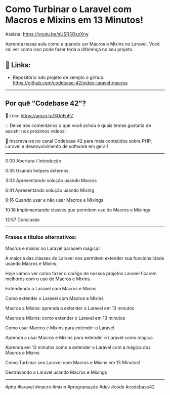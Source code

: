 # Como Turbinar o Laravel com Macros e Mixins em 13 Minutos!  
Assista: https://youtu.be/sUSR3OszXrw

Aprenda nessa aula como e quando usr Macros e Mixins no Laravel. Você vai ver como isso pode fazer toda a diferença no seu projeto.

## 🔗 Links:
- Repositório ndo projeto de xemplo o girhub: https://github.com/codebase-42/video-laravel-macros

---

## Por quê "Codebase 42"?
📖 Leia: https://amzn.to/3OqFoPZ

💡 Deixe nos comentários o que você achou e quais temas gostaria de assistir nos próximos vídeos!

🚀 Inscreva-se no canal Codebase 42 para mais conteúdos sobre PHP, Laravel e desenvolvimento de software em geral!

---

0:00 Abertura / Introdução

0:35 Usando helpers externos

3:03 Apresentando solução usando Macros

6:41 Apresentando solução usando Mixing

9:16 Quando usar e não usar Macros e Mixings

10:18 Implementando classes que permitem uso de Macros e Mixings

12:57 Conclusão

---

### Frases e títulos alternativos:

Macros e mixins no Laravel paracem mágica!

A maioria das classes do Laravel nos permitem extender sua funcionalidade usando Macros e Mixins.

Hoje vamos ver como fazer o código de nossos projetos Laravel ficarem melhores com o uso de Macros e Mixins.

Extendendo o Laravel com Macros e Mixins

Como extender o Laravel com Macros e Mixins

Macros a Mixins: aprenda a extender o Laravel em 13 minutos

Macros e Mixins: como extender o Laravel em 13 minutos

Como usar Macros e Mixins para extender o Laravel

Aprenda a usar Macros e Mixins para extender o Laravel como mágica

Aprenda em 13 minutos como a extender o Laravel com a mágica dos Macros e Mixins

Como Turbinar seu Laravel com Macros e Mixins em 13 Minutos!

Destravando o Laravel usando Macros e Mixings

---

#php #laravel #macro #mixin #programação #dev #code #codebase42
